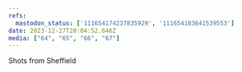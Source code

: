 ```yaml
---
refs:
  mastodon_status: ['111654174237835929', '111654183641539553']
date: 2023-12-27T20:04:52.646Z
media: ["64", "65", "66", "67"]
---
```


<p>Shots from Sheffield </p>


